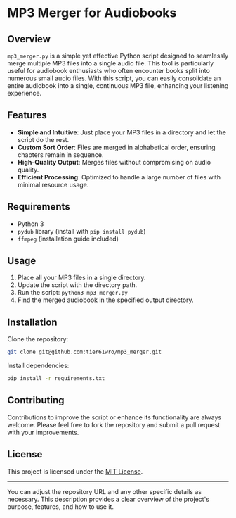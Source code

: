 # MP3 Merger for Audiobooks

## Overview

`mp3_merger.py` is a simple yet effective Python script designed to seamlessly merge multiple MP3 files into a single audio file. This tool is particularly useful for audiobook enthusiasts who often encounter books split into numerous small audio files. With this script, you can easily consolidate an entire audiobook into a single, continuous MP3 file, enhancing your listening experience.

## Features

- **Simple and Intuitive**: Just place your MP3 files in a directory and let the script do the rest.
- **Custom Sort Order**: Files are merged in alphabetical order, ensuring chapters remain in sequence.
- **High-Quality Output**: Merges files without compromising on audio quality.
- **Efficient Processing**: Optimized to handle a large number of files with minimal resource usage.

## Requirements

- Python 3
- `pydub` library (install with `pip install pydub`)
- `ffmpeg` (installation guide included)

## Usage

1. Place all your MP3 files in a single directory.
2. Update the script with the directory path.
3. Run the script: `python3 mp3_merger.py`
4. Find the merged audiobook in the specified output directory.

## Installation

Clone the repository:

```bash
git clone git@github.com:tier61wro/mp3_merger.git
```

Install dependencies:

```bash
pip install -r requirements.txt
```

## Contributing

Contributions to improve the script or enhance its functionality are always welcome. Please feel free to fork the repository and submit a pull request with your improvements.

## License

This project is licensed under the [MIT License](LICENSE).

---

You can adjust the repository URL and any other specific details as necessary. This description provides a clear overview of the project's purpose, features, and how to use it.

